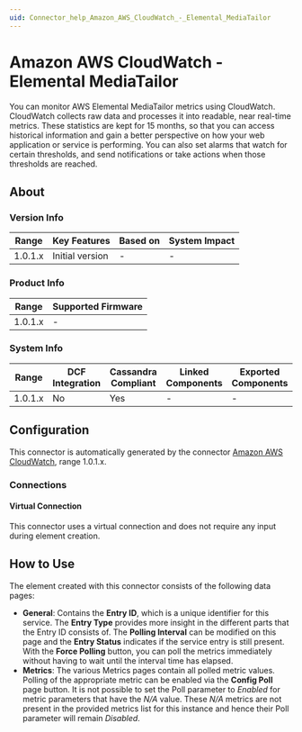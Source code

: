 ```yaml
---
uid: Connector_help_Amazon_AWS_CloudWatch_-_Elemental_MediaTailor
---
```


# Amazon AWS CloudWatch - Elemental MediaTailor

You can monitor AWS Elemental MediaTailor metrics using CloudWatch. CloudWatch collects raw data and processes it into readable, near real-time metrics. These statistics are kept for 15 months, so that you can access historical information and gain a better perspective on how your web application or service is performing. You can also set alarms that watch for certain thresholds, and send notifications or take actions when those thresholds are reached.

## About

### Version Info

| **Range** | **Key Features** | **Based on** | **System Impact** |
|-----------|------------------|--------------|-------------------|
| 1.0.1.x   | Initial version  | \-           | \-                |

### Product Info

| Range     | Supported Firmware     |
|-----------|------------------------|
| 1.0.1.x   | \-                     |

### System Info

| Range     | DCF Integration     | Cassandra Compliant     | Linked Components     | Exported Components     |
|-----------|---------------------|-------------------------|-----------------------|-------------------------|
| 1.0.1.x   | No                  | Yes                     | \-                    | \-                      |

## Configuration

This connector is automatically generated by the connector [Amazon AWS CloudWatch](xref:Connector_help_Amazon_AWS_CloudWatch), range 1.0.1.x.

### Connections

#### Virtual Connection

This connector uses a virtual connection and does not require any input during element creation.

## How to Use

The element created with this connector consists of the following data pages:

- **General**: Contains the **Entry ID**, which is a unique identifier for this service. The **Entry Type** provides more insight in the different parts that the Entry ID consists of. The **Polling Interval** can be modified on this page and the **Entry Status** indicates if the service entry is still present. With the **Force Polling** button, you can poll the metrics immediately without having to wait until the interval time has elapsed.
- **Metrics**: The various Metrics pages contain all polled metric values. Polling of the appropriate metric can be enabled via the **Config Poll** page button. It is not possible to set the Poll parameter to *Enabled* for metric parameters that have the *N/A* value. These *N/A* metrics are not present in the provided metrics list for this instance and hence their Poll parameter will remain *Disabled*.
